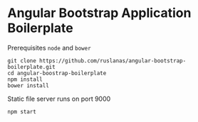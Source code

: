 Angular Bootstrap Application Boilerplate
=========================================

Prerequisites `node` and `bower`

```
git clone https://github.com/ruslanas/angular-bootstrap-boilerplate.git
cd angular-boostrap-boilerplate
npm install
bower install
```

Static file server runs on port 9000

```
npm start
```
